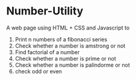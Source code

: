 # Number-Utility
A web page using HTML + CSS and Javascript to 
1. Print n numbers of a fibonacci series
2. Check whether a number is amstrong or not
3. Find factorial of a number
4. Check whether a number is prime or not
5. Check whether a number is palindorme or not
6. check odd or even
